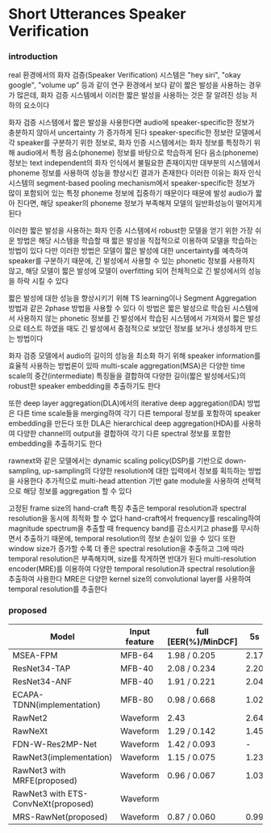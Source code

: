 # Short Utterances Speaker Verification

### introduction

real 환경에서의 화자 검증(Speaker Verification) 시스템은 "hey siri", "okay google", "volume up" 등과 같이 연구 환경에서 보다 같이 짧은 발성을 사용하는 경우가 많은데, 화자 검증 시스템에서 이러한 짧은 발성을 사용하는 것은 잘 알려진 성능 저하의 요소이다

화자 검증 시스템에서 짧은 발성을 사용한다면 audio에 speaker-specific한 정보가 충분하지 않아서 uncertainty 가 증가하게 된다
speaker-specific한 정보란 모델에서 각 speaker를 구분하기 위한 정보로,
화자 인증 시스템에서는 화자 정보를 특정하기 위해 audio에서 특정 음소(phoneme) 정보를 바탕으로 학습하게 된다
음소(phoneme) 정보는 text independent의 화자 인식에서 불필요한 존재이지만 대부분의 시스템에서 phoneme 정보를 사용하여 성능을 향상시킨 결과가 존재한다
이러한 이유는 화자 인식 시스템의 segment-based pooling mechanism에서 speaker-specific한 정보가 많이 포함되어 있는 특정 phoneme 정보에 집중하기 때문이다
때문에 발성 audio가 짧아 진다면, 해당 speaker의 phoneme 정보가 부족해져 모델의 일반화성능이 떨어지게 된다

이러한 짧은 발성을 사용하는 화자 인증 시스템에서 robust한 모델을 얻기 위한 가장 쉬운 방법은
해당 시스템을 학습할 때 짧은 발성을 직접적으로 이용하여 모델을 학습하는 방법이 있다
다만 이러한 방법은 모델이 짧은 발성에 대한 uncertainty를 예측하여 speaker를 구분하기 때문에,
긴 발성에서 사용할 수 있는 phonetic 정보를 사용하지 않고, 해당 모델이 짧은 발성에 모델이 overfitting 되어
전체적으로 긴 발성에서의 성능을 하락 시킬 수 있다


짧은 발성에 대한 성능을 향상시키기 위해 TS learning이나 Segment Aggregation 방법과 같은 2phase 방법을 사용할 수 있다
이 방법은 짧은 발성으로 학습된 시스템에서 사용하지 않는 phonetic 정보를 긴 발성에서 학습된 시스템에서 가져와서
짧은 발성으로 테스트 하였을 때도 긴 발성에서 중점적으로 보았던 정보를 보거나 생성하게 만드는 방법이다
 
화자 검증 모델에서 audio의 길이의 성능을 최소화 하기 위해 speaker information를 효율적 사용하는 방법론이 있따
multi-scale aggregation(MSA)은 다양한 time scale의 중간(intermediate) 특징들을 결합하여
다양한 길이(짧은 발성에서도)의 robust한 speaker embedding을 추출하기도 한다

또한 deep layer aggregation(DLA)에서의 iterative deep aggregation(IDA) 방법은 다른 time scale들을 merging하여
각기 다른 temporal 정보를 포함하여 speaker embedding을 만든다
또한 DLA은 hierarchical deep aggregation(HDA)를 사용하여 다양한 channel의 output을 결합하여
각기 다른 spectral 정보를 포함한 embedding을 추출하기도 한다

rawnext와 같은 모델에서는 dynamic scaling policy(DSP)를 기반으로 down-sampling, up-sampling의 다양한 resolution에 대한 입력에서 정보를 획득하는 방법을 사용한다
추가적으로 multi-head attention 기반 gate module을 사용하여 선택적으로 해당 정보를 aggregation 할 수 있다 

고정된 frame size의 hand-craft 특징 추출은 temporal resolution과 spectral resolution을 동시에 최적화 할 수 없다
hand-craft에서 frequency를 rescaling하여 magnitude spectrum을 추출할 때 frequency band를 감소시키고
phase를 무시하면서 추출하기 때문에, temporal resolution의 정보 손실이 있을 수 있다
또한 window size가 증가할 수록 더 좋은 spectral resolution을 추출하고 그에 따라 temporal resolution은 부족해지며, size를 작게하면 반대가 된다
multi-resolution encoder(MRE)를 이용하여 다양한 temporal resolution과 spectral resolution을 추출하여 사용한다
MRE은 다양한 kernel size의 convolutional layer를 사용하여 temporal resolution를 추출한다


### proposed

|Model|Input feature|full [EER(%)/MinDCF]|5s|2s|1s|
|---|---|---|---|---|---|
|MSEA-FPM|MFB-64|1.98 / 0.205|2.17|3.38|5.92|
|ResNet34-TAP|MFB-40|2.08 / 0.234|2.20|3.00|4.77|
|ResNet34-ANF|MFB-40|1.91 / 0.221|2.04|2.88|4.49|
|ECAPA-TDNN(implementation)|MFB-80|0.98 / 0.668|1.02|1.85|4.12|
|RawNet2|Waveform|2.43|2.64|3.88|7.24|
|RawNeXt|Waveform|1.29 / 0.142|1.45|2.34|4.37|
|FDN-W-Res2MP-Net|Waveform|1.42 / 0.093| - | - | - |
|RawNet3(implementation)|Waveform|1.15 / 0.075|1.23|2.28|5.04|
|RawNet3 with MRFE(proposed)|Waveform|0.96 / 0.067|1.03|1.84|4.15|
|RawNet3 with ETS-ConvNeXt(proposed)|Waveform|  | | | |
|MRS-RawNet(proposed)|Waveform|0.87 / 0.060|0.99|1.64|3.79|





         




  